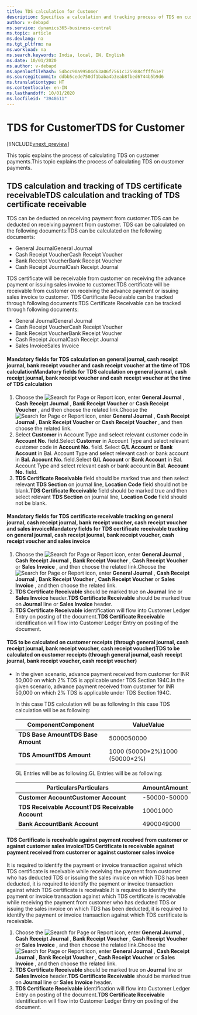 ```yaml
---
title: TDS calculation for Customer
description: Specifies a calculation and tracking process of TDS on customer
author: v-debapd
ms.service: dynamics365-business-central
ms.topic: article
ms.devlang: na
ms.tgt_pltfrm: na
ms.workload: na
ms.search.keywords: India, local, IN, English
ms.date: 10/01/2020
ms.author: v-debapd
ms.openlocfilehash: 54bcc90a99504d63a06f7561c125988cffff61e7
ms.sourcegitcommit: ddbb5cede750df1baba4b3eab8fbed6744b5b9d6
ms.translationtype: HT
ms.contentlocale: en-IN
ms.lasthandoff: 10/01/2020
ms.locfileid: "3948611"
---
```

# <a name="tds-for-customer"></a><span data-ttu-id="b791b-103">TDS for Customer</span><span class="sxs-lookup"><span data-stu-id="b791b-103">TDS for Customer</span></span> 

[!INCLUDE[vnext_preview](../../includes/vnext_preview.md)]

<span data-ttu-id="b791b-104">This topic explains the process of calculating TDS on customer payments.</span><span class="sxs-lookup"><span data-stu-id="b791b-104">This topic explains the process of calculating TDS on customer payments.</span></span>

## <a name="tds-calculation-and-tracking-of-tds-certificate-receivable"></a><span data-ttu-id="b791b-105">TDS calculation and tracking of TDS certificate receivable</span><span class="sxs-lookup"><span data-stu-id="b791b-105">TDS calculation and tracking of TDS certificate receivable</span></span>

<span data-ttu-id="b791b-106">TDS can be deducted on receiving payment from customer.</span><span class="sxs-lookup"><span data-stu-id="b791b-106">TDS can be deducted on receiving payment from customer.</span></span> <span data-ttu-id="b791b-107">TDS can be calculated on the following documents:</span><span class="sxs-lookup"><span data-stu-id="b791b-107">TDS can be calculated on the following documents:</span></span>

- <span data-ttu-id="b791b-108">General Journal</span><span class="sxs-lookup"><span data-stu-id="b791b-108">General Journal</span></span>
- <span data-ttu-id="b791b-109">Cash Receipt Voucher</span><span class="sxs-lookup"><span data-stu-id="b791b-109">Cash Receipt Voucher</span></span>
- <span data-ttu-id="b791b-110">Bank Receipt Voucher</span><span class="sxs-lookup"><span data-stu-id="b791b-110">Bank Receipt Voucher</span></span>
- <span data-ttu-id="b791b-111">Cash Receipt Journal</span><span class="sxs-lookup"><span data-stu-id="b791b-111">Cash Receipt Journal</span></span>

<span data-ttu-id="b791b-112">TDS certificate will be receivable from customer on receiving the advance payment or issuing sales invoice to customer.</span><span class="sxs-lookup"><span data-stu-id="b791b-112">TDS certificate will be receivable from customer on receiving the advance payment or issuing sales invoice to customer.</span></span> <span data-ttu-id="b791b-113">TDS Certificate Receivable can be tracked through following documents:</span><span class="sxs-lookup"><span data-stu-id="b791b-113">TDS Certificate Receivable can be tracked through following documents:</span></span>

- <span data-ttu-id="b791b-114">General Journal</span><span class="sxs-lookup"><span data-stu-id="b791b-114">General Journal</span></span>
- <span data-ttu-id="b791b-115">Cash Receipt Voucher</span><span class="sxs-lookup"><span data-stu-id="b791b-115">Cash Receipt Voucher</span></span>
- <span data-ttu-id="b791b-116">Bank Receipt Voucher</span><span class="sxs-lookup"><span data-stu-id="b791b-116">Bank Receipt Voucher</span></span>
- <span data-ttu-id="b791b-117">Cash Receipt Journal</span><span class="sxs-lookup"><span data-stu-id="b791b-117">Cash Receipt Journal</span></span>
- <span data-ttu-id="b791b-118">Sales Invoice</span><span class="sxs-lookup"><span data-stu-id="b791b-118">Sales Invoice</span></span>

#### <a name="mandatory-fields-for-tds-calculation-on-general-journal-cash-receipt-journal-bank-receipt-voucher-and-cash-receipt-voucher-at-the-time-of-tds-calculation"></a><span data-ttu-id="b791b-119">Mandatory fields for TDS calculation on general journal, cash receipt journal, bank receipt voucher and cash receipt voucher at the time of TDS calculation</span><span class="sxs-lookup"><span data-stu-id="b791b-119">Mandatory fields for TDS calculation on general journal, cash receipt journal, bank receipt voucher and cash receipt voucher at the time of TDS calculation</span></span>

1. <span data-ttu-id="b791b-120">Choose the ![Search for Page or Report](image/search_small.png "Search for Page or Report icon") icon, enter **General Journal** , **Cash Receipt Journal** , **Bank Receipt Voucher** or **Cash Receipt Voucher** , and then choose the related link.</span><span class="sxs-lookup"><span data-stu-id="b791b-120">Choose the ![Search for Page or Report](image/search_small.png "Search for Page or Report icon") icon, enter **General Journal** , **Cash Receipt Journal** , **Bank Receipt Voucher** or **Cash Receipt Voucher** , and then choose the related link.</span></span> 
2. <span data-ttu-id="b791b-121">Select **Customer** in Account Type and select relevant customer code in **Account No.** field.</span><span class="sxs-lookup"><span data-stu-id="b791b-121">Select **Customer** in Account Type and select relevant customer code in **Account No.** field.</span></span> <span data-ttu-id="b791b-122">Select **G/L Account** or **Bank Account** in Bal. Account Type and select relevant cash or bank account in **Bal. Account No.** field.</span><span class="sxs-lookup"><span data-stu-id="b791b-122">Select **G/L Account** or **Bank Account** in Bal. Account Type and select relevant cash or bank account in **Bal. Account No.** field.</span></span>
3. <span data-ttu-id="b791b-123">**TDS Certificate Receivable** field should be marked true and then select relevant **TDS Section** on journal line, **Location Code** field should not be blank.</span><span class="sxs-lookup"><span data-stu-id="b791b-123">**TDS Certificate Receivable** field should be marked true and then select relevant **TDS Section** on journal line, **Location Code** field should not be blank.</span></span>

#### <a name="mandatory-fields-for-tds-certificate-receivable-tracking-on-general-journal-cash-receipt-journal-bank-receipt-voucher-cash-receipt-voucher-and-sales-invoice"></a><span data-ttu-id="b791b-124">Mandatory fields for TDS certificate receivable tracking on general journal, cash receipt journal, bank receipt voucher, cash receipt voucher and sales invoice</span><span class="sxs-lookup"><span data-stu-id="b791b-124">Mandatory fields for TDS certificate receivable tracking on general journal, cash receipt journal, bank receipt voucher, cash receipt voucher and sales invoice</span></span>

1. <span data-ttu-id="b791b-125">Choose the ![Search for Page or Report](image/search_small.png "Search for Page or Report icon") icon, enter **General Journal** , **Cash Receipt Journal** , **Bank Receipt Voucher** , **Cash Receipt Voucher** or **Sales Invoice** , and then choose the related link.</span><span class="sxs-lookup"><span data-stu-id="b791b-125">Choose the ![Search for Page or Report](image/search_small.png "Search for Page or Report icon") icon, enter **General Journal** , **Cash Receipt Journal** , **Bank Receipt Voucher** , **Cash Receipt Voucher** or **Sales Invoice** , and then choose the related link.</span></span>
2. <span data-ttu-id="b791b-126">**TDS Certificate Receivable** should be marked true on **Journal** line or **Sales Invoice** header.</span><span class="sxs-lookup"><span data-stu-id="b791b-126">**TDS Certificate Receivable** should be marked true on **Journal** line or **Sales Invoice** header.</span></span>
3. <span data-ttu-id="b791b-127">**TDS Certificate Receivable** identification will flow into Customer Ledger Entry on posting of the document.</span><span class="sxs-lookup"><span data-stu-id="b791b-127">**TDS Certificate Receivable** identification will flow into Customer Ledger Entry on posting of the document.</span></span>

#### <a name="tds-to-be-calculated-on-customer-receipts-through-general-journal-cash-receipt-journal-bank-receipt-voucher-cash-receipt-voucher"></a><span data-ttu-id="b791b-128">TDS to be calculated on customer receipts (through general journal, cash receipt journal, bank receipt voucher, cash receipt voucher)</span><span class="sxs-lookup"><span data-stu-id="b791b-128">TDS to be calculated on customer receipts (through general journal, cash receipt journal, bank receipt voucher, cash receipt voucher)</span></span>

- <span data-ttu-id="b791b-129">In the given scenario, advance payment received from customer for INR 50,000 on which 2% TDS is applicable under TDS Section 194C.</span><span class="sxs-lookup"><span data-stu-id="b791b-129">In the given scenario, advance payment received from customer for INR 50,000 on which 2% TDS is applicable under TDS Section 194C.</span></span>

  <span data-ttu-id="b791b-130">In this case TDS calculation will be as following:</span><span class="sxs-lookup"><span data-stu-id="b791b-130">In this case TDS calculation will be as following:</span></span>

    |<span data-ttu-id="b791b-131">Component</span><span class="sxs-lookup"><span data-stu-id="b791b-131">Component</span></span>|<span data-ttu-id="b791b-132">Value</span><span class="sxs-lookup"><span data-stu-id="b791b-132">Value</span></span>|
    |----------------------------------|---------------------------------------|  
    |<span data-ttu-id="b791b-133">**TDS Base Amount**</span><span class="sxs-lookup"><span data-stu-id="b791b-133">**TDS Base Amount**</span></span>|<span data-ttu-id="b791b-134">50000</span><span class="sxs-lookup"><span data-stu-id="b791b-134">50000</span></span>|  
    |<span data-ttu-id="b791b-135">**TDS Amount**</span><span class="sxs-lookup"><span data-stu-id="b791b-135">**TDS Amount**</span></span>|<span data-ttu-id="b791b-136">1000 (50000\*2%)</span><span class="sxs-lookup"><span data-stu-id="b791b-136">1000 (50000\*2%)</span></span>|

  <span data-ttu-id="b791b-137">GL Entries will be as following:</span><span class="sxs-lookup"><span data-stu-id="b791b-137">GL Entries will be as following:</span></span>
     
    |<span data-ttu-id="b791b-138">Particulars</span><span class="sxs-lookup"><span data-stu-id="b791b-138">Particulars</span></span>|<span data-ttu-id="b791b-139">Amount</span><span class="sxs-lookup"><span data-stu-id="b791b-139">Amount</span></span>|
    |----------------------------------|---------------------------------------|  
    |<span data-ttu-id="b791b-140">**Customer Account**</span><span class="sxs-lookup"><span data-stu-id="b791b-140">**Customer Account**</span></span>|<span data-ttu-id="b791b-141">-50000</span><span class="sxs-lookup"><span data-stu-id="b791b-141">-50000</span></span>|
    |<span data-ttu-id="b791b-142">**TDS Receivable Account**</span><span class="sxs-lookup"><span data-stu-id="b791b-142">**TDS Receivable Account**</span></span>|<span data-ttu-id="b791b-143">1000</span><span class="sxs-lookup"><span data-stu-id="b791b-143">1000</span></span>|
    |<span data-ttu-id="b791b-144">**Bank Account**</span><span class="sxs-lookup"><span data-stu-id="b791b-144">**Bank Account**</span></span>|<span data-ttu-id="b791b-145">49000</span><span class="sxs-lookup"><span data-stu-id="b791b-145">49000</span></span>|


#### <a name="tds-certificate-is-receivable-against-payment-received-from-customer-or-against-customer-sales-invoice"></a><span data-ttu-id="b791b-146">TDS Certificate is receivable against payment received from customer or against customer sales invoice</span><span class="sxs-lookup"><span data-stu-id="b791b-146">TDS Certificate is receivable against payment received from customer or against customer sales invoice</span></span>

<span data-ttu-id="b791b-147">It is required to identify the payment or invoice transaction against which TDS certificate is receivable while receiving the payment from customer who has deducted TDS or issuing the sales invoice on which TDS has been deducted, it is required to identify the payment or invoice transaction against which TDS certificate is receivable.</span><span class="sxs-lookup"><span data-stu-id="b791b-147">It is required to identify the payment or invoice transaction against which TDS certificate is receivable while receiving the payment from customer who has deducted TDS or issuing the sales invoice on which TDS has been deducted, it is required to identify the payment or invoice transaction against which TDS certificate is receivable.</span></span>

1. <span data-ttu-id="b791b-148">Choose the ![Search for Page or Report](image/search_small.png "Search for Page or Report icon") icon, enter **General Journal** , **Cash Receipt Journal** , **Bank Receipt Voucher** , **Cash Receipt Voucher** or **Sales Invoice** , and then choose the related link.</span><span class="sxs-lookup"><span data-stu-id="b791b-148">Choose the ![Search for Page or Report](image/search_small.png "Search for Page or Report icon") icon, enter **General Journal** , **Cash Receipt Journal** , **Bank Receipt Voucher** , **Cash Receipt Voucher** or **Sales Invoice** , and then choose the related link.</span></span>
2. <span data-ttu-id="b791b-149">**TDS Certificate Receivable** should be marked true on **Journal** line or **Sales Invoice** header.</span><span class="sxs-lookup"><span data-stu-id="b791b-149">**TDS Certificate Receivable** should be marked true on **Journal** line or **Sales Invoice** header.</span></span>
3. <span data-ttu-id="b791b-150">**TDS Certificate Receivable** identification will flow into Customer Ledger Entry on posting of the document.</span><span class="sxs-lookup"><span data-stu-id="b791b-150">**TDS Certificate Receivable** identification will flow into Customer Ledger Entry on posting of the document.</span></span>